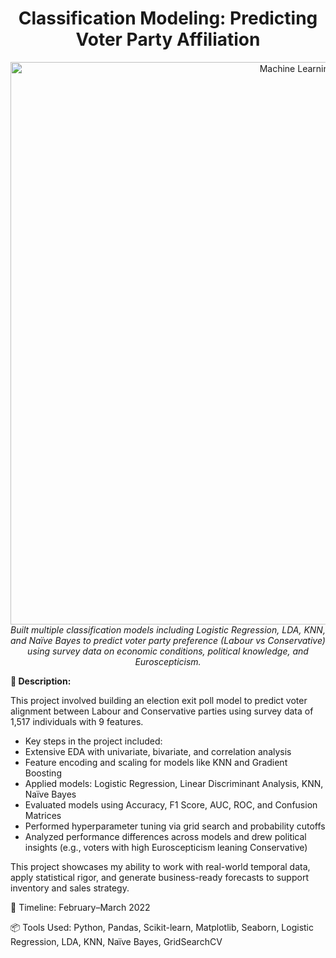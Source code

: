 <h1 align="center">Classification Modeling: Predicting Voter Party Affiliation</h1>
<p align="center">
  <a href="https://github.com/PoojaKabadi/Time-series-forecasting-project/tree/main">
    <img src="https://github.com/user-attachments/assets/641a8b8c-1772-446c-9af3-c65c2520cd28" alt="Machine Learning" width="900px" />
  </a>
  <br><i>
Built multiple classification models including Logistic Regression, LDA, KNN, and Naïve Bayes to predict voter party preference (Labour vs Conservative) using survey data on economic conditions, political knowledge, and Euroscepticism.
  </i><br>
</p>



**📘 Description:** 
 
This project involved building an election exit poll model to predict voter alignment between Labour and Conservative parties using survey data of 1,517 individuals with 9 features.
- Key steps in the project included:
- Extensive EDA with univariate, bivariate, and correlation analysis
- Feature encoding and scaling for models like KNN and Gradient Boosting
- Applied models: Logistic Regression, Linear Discriminant Analysis, KNN, Naïve Bayes
- Evaluated models using Accuracy, F1 Score, AUC, ROC, and Confusion Matrices
- Performed hyperparameter tuning via grid search and probability cutoffs
- Analyzed performance differences across models and drew political insights (e.g., voters with high Euroscepticism leaning Conservative)


This project showcases my ability to work with real-world temporal data, apply statistical rigor, and generate business-ready forecasts to support inventory and sales strategy.

📅 Timeline: February–March 2022

📦 Tools Used: Python, Pandas, Scikit-learn, Matplotlib, Seaborn, Logistic Regression, LDA, KNN, Naïve Bayes, GridSearchCV

